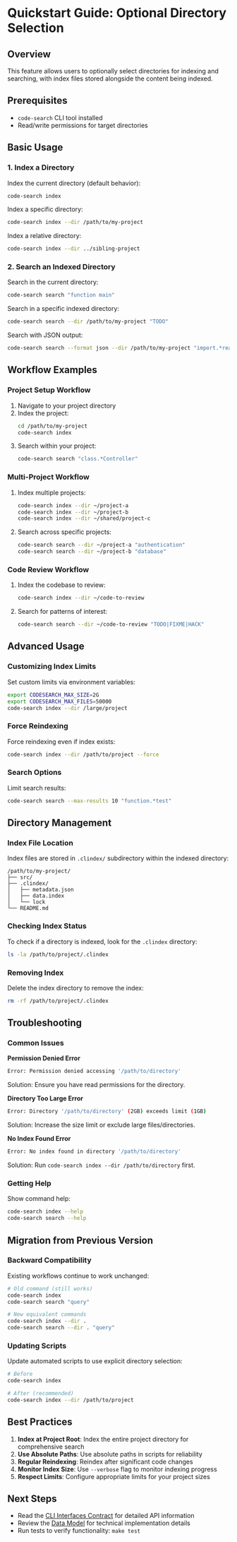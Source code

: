 # Quickstart Guide: Optional Directory Selection

## Overview
This feature allows users to optionally select directories for indexing and searching, with index files stored alongside the content being indexed.

## Prerequisites
- `code-search` CLI tool installed
- Read/write permissions for target directories

## Basic Usage

### 1. Index a Directory
Index the current directory (default behavior):
```bash
code-search index
```

Index a specific directory:
```bash
code-search index --dir /path/to/my-project
```

Index a relative directory:
```bash
code-search index --dir ../sibling-project
```

### 2. Search an Indexed Directory
Search in the current directory:
```bash
code-search search "function main"
```

Search in a specific indexed directory:
```bash
code-search search --dir /path/to/my-project "TODO"
```

Search with JSON output:
```bash
code-search search --format json --dir /path/to/my-project "import.*react"
```

## Workflow Examples

### Project Setup Workflow
1. Navigate to your project directory
2. Index the project:
   ```bash
   cd /path/to/my-project
   code-search index
   ```
3. Search within your project:
   ```bash
   code-search search "class.*Controller"
   ```

### Multi-Project Workflow
1. Index multiple projects:
   ```bash
   code-search index --dir ~/project-a
   code-search index --dir ~/project-b
   code-search index --dir ~/shared/project-c
   ```
2. Search across specific projects:
   ```bash
   code-search search --dir ~/project-a "authentication"
   code-search search --dir ~/project-b "database"
   ```

### Code Review Workflow
1. Index the codebase to review:
   ```bash
   code-search index --dir ~/code-to-review
   ```
2. Search for patterns of interest:
   ```bash
   code-search search --dir ~/code-to-review "TODO|FIXME|HACK"
   ```

## Advanced Usage

### Customizing Index Limits
Set custom limits via environment variables:
```bash
export CODESEARCH_MAX_SIZE=2G
export CODESEARCH_MAX_FILES=50000
code-search index --dir /large/project
```

### Force Reindexing
Force reindexing even if index exists:
```bash
code-search index --dir /path/to/project --force
```

### Search Options
Limit search results:
```bash
code-search search --max-results 10 "function.*test"
```

## Directory Management

### Index File Location
Index files are stored in `.clindex/` subdirectory within the indexed directory:
```
/path/to/my-project/
├── src/
├── .clindex/
│   ├── metadata.json
│   ├── data.index
│   └── lock
└── README.md
```

### Checking Index Status
To check if a directory is indexed, look for the `.clindex` directory:
```bash
ls -la /path/to/project/.clindex
```

### Removing Index
Delete the index directory to remove the index:
```bash
rm -rf /path/to/project/.clindex
```

## Troubleshooting

### Common Issues

**Permission Denied Error**
```bash
Error: Permission denied accessing '/path/to/directory'
```
Solution: Ensure you have read permissions for the directory.

**Directory Too Large Error**
```bash
Error: Directory '/path/to/directory' (2GB) exceeds limit (1GB)
```
Solution: Increase the size limit or exclude large files/directories.

**No Index Found Error**
```bash
Error: No index found in directory '/path/to/directory'
```
Solution: Run `code-search index --dir /path/to/directory` first.

### Getting Help
Show command help:
```bash
code-search index --help
code-search search --help
```

## Migration from Previous Version

### Backward Compatibility
Existing workflows continue to work unchanged:
```bash
# Old command (still works)
code-search index
code-search search "query"

# New equivalent commands
code-search index --dir .
code-search search --dir . "query"
```

### Updating Scripts
Update automated scripts to use explicit directory selection:
```bash
# Before
code-search index

# After (recommended)
code-search index --dir /path/to/project
```

## Best Practices

1. **Index at Project Root**: Index the entire project directory for comprehensive search
2. **Use Absolute Paths**: Use absolute paths in scripts for reliability
3. **Regular Reindexing**: Reindex after significant code changes
4. **Monitor Index Size**: Use `--verbose` flag to monitor indexing progress
5. **Respect Limits**: Configure appropriate limits for your project sizes

## Next Steps
- Read the [CLI Interfaces Contract](contracts/cli-interfaces.yaml) for detailed API information
- Review the [Data Model](data-model.md) for technical implementation details
- Run tests to verify functionality: `make test`